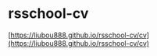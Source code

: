 # rsschool-cv

[https://liubou888.github.io/rsschool-cv/cv](https://liubou888.github.io/rsschool-cv/cv)
